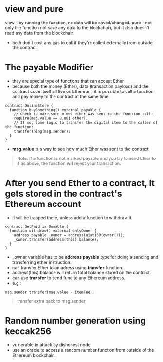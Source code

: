 # view and pure
view - by running the function, no data will be saved/changed.
pure - not only the function not save any data to the blockchain, but it also doesn't read any data from the blockchain
- both don't cost any gas to call if they're called externally from outside the contract.

# The payable Modifier
- they are special type of functions that can accept Ether
- because both the money (Ether), data (transaction payload) and the contract code itself all live on Ethereum,
it is possible to call a function and pay money to the contract at the same time.
```
contract OnlineStore {
  function buySomething() external payable {
    // Check to make sure 0.001 ether was sent to the function call:
    require(msg.value == 0.001 ether);
    // If so, some logic to transfer the digital item to the caller of the function:
    transferThing(msg.sender);
  }
}
```
- **msg.value** is a way to see how much Ether was sent to the contract
> Note: If a function is not marked payable and you try to send Ether to it as above, the function will reject your transaction.

# After you send Ether to a contract, it gets stored in the contract's Ethereum account
- it will be trapped there, unless add a function to withdraw it.
```
contract GetPaid is Ownable {
  function withdraw() external onlyOwner {
    address payable _owner = address(uint160(owner()));
    _owner.transfer(address(this).balance);
  }
}
```
- _owner variable has to be **address payable** type for doing a sending and transferring ether instruction.
- can transfer Ether to an adress using **transfer** function.
- address(this).balance will return total balance stored on the contract.
- can use **transfer** to send fund to any Ethereum address. 
- e.g.:
```
msg.sender.transfer(msg.value - itemFee);
``` 
> transfer extra back to msg.sender

# Random number generation using keccak256 
- vulnerable to attack by dishonest node.
- use an oracle to access a random number function from outside of the Ethereum blockchain.

